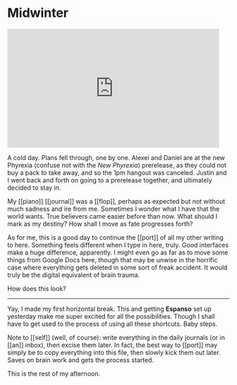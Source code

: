 
# Midwinter

<iframe width="480" height="270" src="https://www.youtube.com/embed/Xs3NP4RdW30" title="Ten Minutes and Seven Seconds" frameborder="0" allow="accelerometer; autoplay; clipboard-write; encrypted-media; gyroscope; picture-in-picture; web-share" allowfullscreen></iframe>

A cold day. Plans fell through, one by one. Alexei and Daniel are at the new Phyrexia (confuse not with the *New Phyrexia*) prerelease, as they could not buy a pack to take away, and so the 1pm hangout was canceled. Justin and I went back and forth on going to a prerelease together, and ultimately decided to stay in.

My [[piano]] [[journal]] was a [[flop]], perhaps as expected but not without much sadness and ire from me. Sometimes I wonder what I have that the world wants. True believers came easier before than now. What should I mark as my destiny? How shall I move as fate progresses forth?

As for me, this is a good day to continue the [[port]] of all my other writing to here. Something feels different when I type in here, truly. Good interfaces make a huge difference, apparently. I might even go as far as to move some things from Google Docs here, though that may be unwise in the horrific case where everything gets deleted in some sort of freak accident. It would truly be the digital equivalent of brain trauma.

How does this look?
- - -
Yay, I made my first horizontal break. This and getting **Espanso** set up yesterday make me super excited for all the possibilities. Though I shall have to get used to the process of using all these shortcuts. Baby steps.

Note to [[self]] (well, of course): write everything in the daily journals (or in [[an]] inbox), then excise them later. In fact, the best way to [[port]] may simply be to copy everything into this file, then slowly kick them out later. Saves on brain work and gets the process started.

This is the rest of my afternoon.